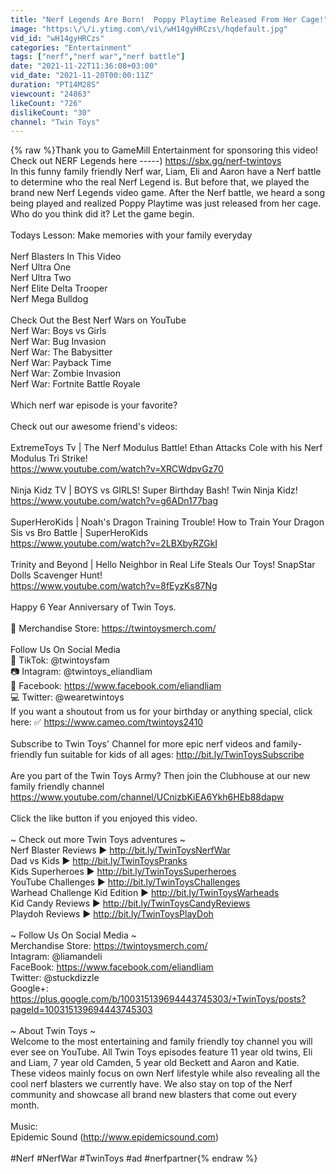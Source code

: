 ```yaml
---
title: "Nerf Legends Are Born!  Poppy Playtime Released From Her Cage!"
image: "https:\/\/i.ytimg.com\/vi\/wH14gyHRCzs\/hqdefault.jpg"
vid_id: "wH14gyHRCzs"
categories: "Entertainment"
tags: ["nerf","nerf war","nerf battle"]
date: "2021-11-22T11:36:08+03:00"
vid_date: "2021-11-20T00:00:11Z"
duration: "PT14M28S"
viewcount: "24863"
likeCount: "726"
dislikeCount: "30"
channel: "Twin Toys"
---
```

{% raw %}Thank you to GameMill Entertainment for sponsoring this video! Check out NERF Legends here -----) <a rel="nofollow" target="blank" href="https://sbx.gg/nerf-twintoys">https://sbx.gg/nerf-twintoys</a><br />In this funny family friendly Nerf war, Liam, Eli and Aaron have a Nerf battle to determine who the real Nerf Legend is.  But before that, we played the brand new Nerf Legends video game.  After the Nerf battle, we heard a song being played and realized Poppy Playtime was just released from her cage.  Who do you think did it?  Let the game begin.<br /><br />Todays Lesson:  Make memories with your family everyday<br /><br />Nerf Blasters In This Video<br />Nerf Ultra One<br />Nerf Ultra Two<br />Nerf Elite Delta Trooper <br />Nerf Mega Bulldog<br /><br />Check Out the Best Nerf Wars on YouTube<br />Nerf War:  Boys vs Girls<br />Nerf War:  Bug Invasion<br />Nerf War:  The Babysitter<br />Nerf War:  Payback Time<br />Nerf War:  Zombie Invasion<br />Nerf War:  Fortnite Battle Royale<br /><br />Which nerf war episode is your favorite?<br /> <br />Check out our awesome friend's videos:<br /><br />ExtremeToys Tv | The Nerf Modulus Battle! Ethan Attacks Cole with his Nerf Modulus Tri Strike!<br /><a rel="nofollow" target="blank" href="https://www.youtube.com/watch?v=XRCWdpvGz70">https://www.youtube.com/watch?v=XRCWdpvGz70</a><br /><br />Ninja Kidz TV | BOYS vs GIRLS! Super Birthday Bash! Twin Ninja Kidz!<br /><a rel="nofollow" target="blank" href="https://www.youtube.com/watch?v=g6ADn177bag">https://www.youtube.com/watch?v=g6ADn177bag</a><br /><br />SuperHeroKids | Noah's Dragon Training Trouble! How to Train Your Dragon Sis vs Bro Battle | SuperHeroKids<br /><a rel="nofollow" target="blank" href="https://www.youtube.com/watch?v=2LBXbyRZGkI">https://www.youtube.com/watch?v=2LBXbyRZGkI</a><br /><br />Trinity and Beyond | Hello Neighbor in Real Life Steals Our Toys! SnapStar Dolls Scavenger Hunt!<br /><a rel="nofollow" target="blank" href="https://www.youtube.com/watch?v=8fEyzKs87Ng">https://www.youtube.com/watch?v=8fEyzKs87Ng</a><br /><br />Happy 6 Year Anniversary of Twin Toys.<br /><br />👕 Merchandise Store: <a rel="nofollow" target="blank" href="https://twintoysmerch.com/">https://twintoysmerch.com/</a><br /><br />Follow Us On Social Media<br />🎥 TikTok:  @twintoysfam<br />📷 Intagram: @twintoys_eliandliam<br />📘 Facebook: <a rel="nofollow" target="blank" href="https://www.facebook.com/eliandliam">https://www.facebook.com/eliandliam</a><br />💻 Twitter: @wearetwintoys<br />If you want a shoutout from us for your birthday or anything special, click here:  ✅ <a rel="nofollow" target="blank" href="https://www.cameo.com/twintoys2410">https://www.cameo.com/twintoys2410</a><br /><br />Subscribe to Twin Toys' Channel for more epic nerf videos and family-friendly fun suitable for kids of all ages: <a rel="nofollow" target="blank" href="http://bit.ly/TwinToysSubscribe">http://bit.ly/TwinToysSubscribe</a><br /><br />Are you part of the Twin Toys Army?  Then join the Clubhouse at our new family friendly channel <a rel="nofollow" target="blank" href="https://www.youtube.com/channel/UCnizbKiEA6Ykh6HEb88dapw">https://www.youtube.com/channel/UCnizbKiEA6Ykh6HEb88dapw</a><br /><br />Click the like button if you enjoyed this video.<br /><br />~ Check out more Twin Toys adventures ~<br />Nerf Blaster Reviews ► <a rel="nofollow" target="blank" href="http://bit.ly/TwinToysNerfWar">http://bit.ly/TwinToysNerfWar</a><br />Dad vs Kids ► <a rel="nofollow" target="blank" href="http://bit.ly/TwinToysPranks">http://bit.ly/TwinToysPranks</a><br />Kids Superheroes ► <a rel="nofollow" target="blank" href="http://bit.ly/TwinToysSuperheroes">http://bit.ly/TwinToysSuperheroes</a><br />YouTube Challenges ► <a rel="nofollow" target="blank" href="http://bit.ly/TwinToysChallenges">http://bit.ly/TwinToysChallenges</a><br />Warhead Challenge Kid Edition ► <a rel="nofollow" target="blank" href="http://bit.ly/TwinToysWarheads">http://bit.ly/TwinToysWarheads</a><br />Kid Candy Reviews ► <a rel="nofollow" target="blank" href="http://bit.ly/TwinToysCandyReviews">http://bit.ly/TwinToysCandyReviews</a><br />Playdoh Reviews ► <a rel="nofollow" target="blank" href="http://bit.ly/TwinToysPlayDoh">http://bit.ly/TwinToysPlayDoh</a><br /><br />~ Follow Us On Social Media ~<br />Merchandise Store: <a rel="nofollow" target="blank" href="https://twintoysmerch.com/">https://twintoysmerch.com/</a><br />Intagram: @liamandeli<br />FaceBook: <a rel="nofollow" target="blank" href="https://www.facebook.com/eliandliam">https://www.facebook.com/eliandliam</a><br />Twitter: @stuckdizzle<br />Google+: <a rel="nofollow" target="blank" href="https://plus.google.com/b/100315139694443745303/+TwinToys/posts?pageId=100315139694443745303">https://plus.google.com/b/100315139694443745303/+TwinToys/posts?pageId=100315139694443745303</a><br /><br />~ About Twin Toys ~<br />Welcome to the most entertaining and family friendly toy channel you will ever see on YouTube.  All Twin Toys episodes feature 11 year old twins, Eli and Liam, 7 year old Camden, 5 year old Beckett and Aaron and Katie.  These videos mainly focus on own Nerf lifestyle while also revealing all the cool nerf blasters we currently have.  We also stay on top of the Nerf community and showcase all brand new blasters that come out every month.<br /><br />Music:<br />Epidemic Sound (<a rel="nofollow" target="blank" href="http://www.epidemicsound.com)">http://www.epidemicsound.com)</a><br /><br />#Nerf #NerfWar #TwinToys #ad #nerfpartner{% endraw %}
